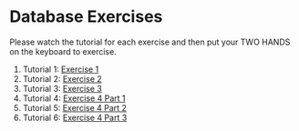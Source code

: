 # Database Exercises
Please watch the tutorial for each exercise and then put your TWO HANDS on the keyboard to exercise.  

1. Tutorial 1: <a href="https://rumble.com/vd184t-database-exercise-1.html">Exercise 1</a>
2. Tutorial 2: <a href="https://rumble.com/vd18wb-database-exercise-2.html">Exercise 2</a>
3. Tutorial 3: <a href="https://rumble.com/vd191l-database-exercise-3.html">Exercise 3</a>
4. Tutorial 4: <a href="https://rumble.com/vd19cf-database-exercise-4-part-1.html">Exercise 4 Part 1</a>
5. Tutorial 5: <a href="https://rumble.com/vd19gb-database-exercise-4-part-2.html">Exercise 4 Part 2</a>
6. Tutorial 6: <a href="https://rumble.com/vd19mz-database-exercise-4-part-3.html">Exercise 4 Part 3</a>
